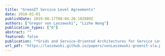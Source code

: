 ```yaml
---
title: "GreenIT Service Level Agreements"
date: 2010-01-01
publishDate: 2019-08-17T08:04:20.102889Z
authors: ["Gregor von Laszewski", "Lizhe Wang"]
publication_types: ["6"]
abstract: ""
featured: false
publication: "*Grids and Service-Oriented Architectures for Service Level Agreements*"
url_pdf: "https://laszewski.github.io/papers/vonLaszewski-greenit-sla.pdf"
---
```


